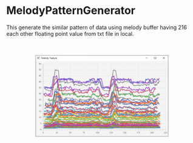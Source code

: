 # MelodyPatternGenerator
<div>
  This generate the similar pattern of data using melody buffer having 216 each other floating point value from txt file in local.
  <br /><br /><br />
</div>
<p style="text-align: center;"><img src="example.png" width=350px height=215px /></p>
